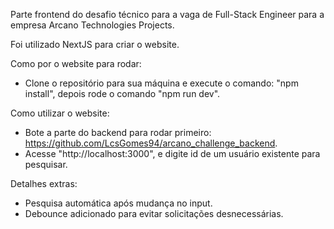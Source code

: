 Parte frontend do desafio técnico para a vaga de Full-Stack Engineer para a empresa Arcano Technologies Projects.

Foi utilizado NextJS para criar o website.

Como por o website para rodar:
- Clone o repositório para sua máquina e execute o comando: "npm install", depois rode o comando "npm run dev".

Como utilizar o website:
- Bote a parte do backend para rodar primeiro: https://github.com/LcsGomes94/arcano_challenge_backend.
- Acesse "http://localhost:3000", e digite id de um usuário existente para pesquisar.

Detalhes extras:
- Pesquisa automática após mudança no input.
- Debounce adicionado para evitar solicitações desnecessárias.
